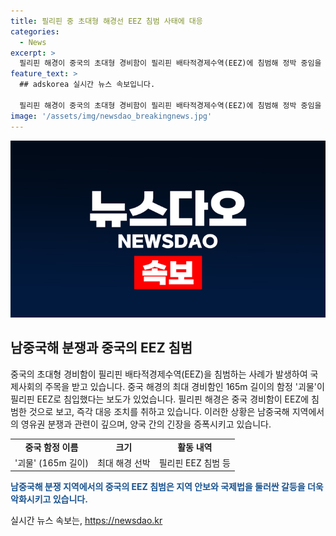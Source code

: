 ```yaml
---
title: 필리핀 중 초대형 해경선 EEZ 침범 사태에 대응
categories:
  - News
excerpt: >
  필리핀 해경이 중국의 초대형 경비함이 필리핀 배타적경제수역(EEZ)에 침범해 정박 중임을 밝혔다. 중국 해경의 165m 길이 경비함은 괴물이란 별칭을 가지고 있으며, 이들은 필리핀 해경의 경고에도 물러서지 않고 있음을 전했다. 중국의 영유권 주장으로 인해 필리핀과의 갈등이 이어지고 있으며, 국제법상 근거가 없다는 판결에도 불구하고 중국이 영유권을 고집하고 있음.
feature_text: >
  ## adskorea 실시간 뉴스 속보입니다.

  필리핀 해경이 중국의 초대형 경비함이 필리핀 배타적경제수역(EEZ)에 침범해 정박 중임을 밝혔다. 중국 해경의 165m 길이 경비함은 괴물이란 별칭을 가지고 있으며, 이들은 필리핀 해경의 경고에도 물러서지 않고 있음을 전했다. 중국의 영유권 주장으로 인해 필리핀과의 갈등이 이어지고 있으며, 국제법상 근거가 없다는 판결에도 불구하고 중국이 영유권을 고집하고 있음.
image: '/assets/img/newsdao_breakingnews.jpg'
---
```


<p><img src="/assets/img/newsdao_breakingnews.jpg" alt="adskorea 속보" /></p>

<h2 data-ke-size="size26">남중국해 분쟁과 중국의 EEZ 침범</h2>

<p data-ke-size="size16">중국의 초대형 경비함이 필리핀 배타적경제수역(EEZ)을 침범하는 사례가 발생하여 국제사회의 주목을 받고 있습니다. 중국 해경의 최대 경비함인 165m 길이의 함정 '괴물'이 필리핀 EEZ로 침입했다는 보도가 있었습니다. 필리핀 해경은 중국 경비함이 EEZ에 침범한 것으로 보고, 즉각 대응 조치를 취하고 있습니다. 이러한 상황은 남중국해 지역에서의 영유권 분쟁과 관련이 깊으며, 양국 간의 긴장을 증폭시키고 있습니다.</p>

<table>
  <tr>
    <td style="text-align: center; height: 17px;"><b>중국 함정 이름</b></td>
    <td style="text-align: center; height: 17px;"><b>크기</b></td>
    <td style="text-align: center; height: 17px;"><b>활동 내역</b></td>
  </tr>
  <tr>
    <td style="text-align: center; height: 17px;">'괴물' (165m 길이)</td>
    <td style="text-align: center; height: 17px;">최대 해경 선박</td>
    <td style="text-align: center; height: 17px;">필리핀 EEZ 침범 등</td>
  </tr>
</table>

<p><b><span style="color: #1a5490;">남중국해 분쟁 지역에서의 중국의 EEZ 침범은 지역 안보와 국제법을 둘러싼 갈등을 더욱 악화시키고 있습니다.</span></b></p>
실시간 뉴스 속보는, <a href="https://newsdao.kr" rel="dofollow">https://newsdao.kr</a>


